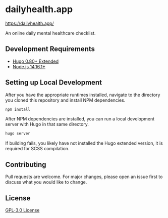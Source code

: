 # dailyhealth.app

https://dailyhealth.app/

An online daily mental healthcare checklist.

## Development Requirements

* [Hugo 0.80+ Extended](https://gohugo.io/)
* [Node.js 14.16.1+](https://nodejs.org/en/)

## Setting up Local Development
After you have the appropriate runtimes installed, navigate to the directory you cloned this repository and install NPM dependencies.
```bash
npm install
```

After NPM dependencies are installed, you can run a local development server with Hugo in that same directory.
```bash
hugo server
```
If building fails, you likely have not installed the Hugo extended version, it is required for SCSS compilation.

## Contributing
Pull requests are welcome. For major changes, please open an issue first to discuss what you would like to change.

## License
[GPL-3.0 License](https://github.com/nfrostdev/dailyhealth.app/blob/main/LICENSE)